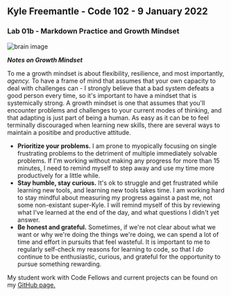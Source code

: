 ## Kyle Freemantle - Code 102 - 9 January 2022

### Lab 01b - Markdown Practice and Growth Mindset

![brain image](https://live.staticflickr.com/3845/14760618496_ca4ea66344_b.jpg)

***Notes on Growth Mindset***

To me a growth mindset is about flexibility, resilience, and most importantly, _agency._ To have a frame of mind that assumes that your own capacity to deal with challenges can - I strongly believe that a bad system defeats a good person every time, so it's important to have a mindset that is systemically strong.  A growth mindset is one that assumes that you'll encounter problems and challenges to your current modes of thinking, and that adapting is just part of being a human.  As easy as it can be to feel terminally discouraged when learning new skills, there are several ways to maintain a positibe and productive attitude.

- **Prioritize your problems.**  I am prone to myopically focusing on single frustrating problems to the detriment of multiple immediately solvable problems.  If I'm working without making any progress for more than 15 minutes, I need to remind myself to step away and use my time more productively for a little while.
- **Stay humble, stay curious.** It's ok to struggle and get frustrated while learning new tools, and learning new tools takes time.  I am working hard to stay mindful about measuring my progress against a past me, not some non-existant super-Kyle.  I will remind myself of this by reviewing what I've learned at the end of the day, and what questions I didn't yet answer.
- **Be honest and grateful.**  Sometimes, if we're not clear about what we want or why we're doing the things we're doing, we can spend a lot of time and effort in pursuits that feel wasteful.  It is important to me to regularly self-check my reasons for learning to code, so that I _do_ continue to be enthusiastic, curious, and grateful for the opportunity to pursue something rewarding.

My student work with Code Fellows and current projects can be found on my [GitHub page.](https://github.com/kfreemantle)
